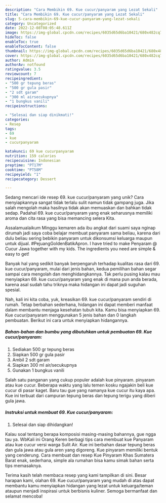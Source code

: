 ```yaml
---
description: "Cara Membikin 69. Kue cucur/panyaram yang Lezat Sekali"
title: "Cara Membikin 69. Kue cucur/panyaram yang Lezat Sekali"
slug: 5-cara-membikin-69-kue-cucur-panyaram-yang-lezat-sekali
category: Uncategorized
date: 2022-12-08T08:05:48.611Z
image: https://img-global.cpcdn.com/recipes/6035d65d6ba10421/680x482cq70/69-kue-cucurpanyaram-foto-resep-utama.jpg
hideToc: false
enableToc: true
enableTocContent: false
thumbnail: https://img-global.cpcdn.com/recipes/6035d65d6ba10421/680x482cq70/69-kue-cucurpanyaram-foto-resep-utama.jpg
cover: https://img-global.cpcdn.com/recipes/6035d65d6ba10421/680x482cq70/69-kue-cucurpanyaram-foto-resep-utama.jpg
author: Admin
authorAv: notfound
ratingvalue: 3.5
reviewcount: 7
recipeingredient:
- "500 gr tepung beras"
- "500 gr gula pasir"
- "2 sdt garam"
- "300 ml airsecukupnya"
- "1 bungkus vanili"
recipeinstructions:

- "Selesai dan siap dinikmati!"
categories:
- Resep
tags:
- 69
- kue
- cucurpanyaram

katakunci: 69 kue cucurpanyaram 
nutrition: 159 calories
recipecuisine: Indonesian
preptime: "PT17M"
cooktime: "PT58M"
recipeyield: "1"
recipecategory: Dessert

---
```





Sedang mencari ide resep 69. kue cucur/panyaram yang unik? Cara menyiapkannya sangat tidak terlalu sulit namun tidak gampang juga. Jika salah mengolah maka hasilnya tidak akan memuaskan dan bahkan tidak sedap. Padahal 69. kue cucur/panyaram yang enak seharusnya memiliki aroma dan cita rasa yang bisa memancing selera Kita.





Assalamualaikum Minggu kemaren ada ibu angkat dari suami saya nginap dirumah jadi saya coba belajar membuat panyaram sama beliau, karena dari dulu beliau sering bebikin panyaram untuk dikonsumsi keluarga maupun untuk dijual. #PejuangGoldenBatikApron. I have tried to make Penyaram @ Cucur Jawa together with my kids. The ingredients you need are simple &amp; easy to get!

Banyak hal yang sedikit banyak berpengaruh terhadap kualitas rasa dari 69. kue cucur/panyaram, mulai dari jenis bahan, kedua pemilihan bahan segar sampai cara mengolah dan menghidangkannya. Tak perlu pusing kalau mau menyiapkan 69. kue cucur/panyaram yang enak di mana pun anda berada, karena asal sudah tahu triknya maka hidangan ini dapat jadi suguhan spesial.






Nah, kali ini kita coba, yuk, kreasikan 69. kue cucur/panyaram sendiri di rumah. Tetap berbahan sederhana, hidangan ini dapat memberi manfaat dalam membantu menjaga kesehatan tubuh kita. Kamu bisa menyiapkan 69. Kue cucur/panyaram menggunakan 5 jenis bahan dan 0 langkah pembuatan. Berikut ini cara untuk menyiapkan hidangannya.

<!--inarticleads1-->

##### Bahan-bahan dan bumbu yang dibutuhkan untuk pembuatan 69. Kue cucur/panyaram:

1. Sediakan 500 gr tepung beras
1. Siapkan 500 gr gula pasir
1. Ambil 2 sdt garam
1. Siapkan 300 ml air/secukupnya
1. Gunakan 1 bungkus vanili


Salah satu panganan yang cukup populer adalah kue pinyaram. pinyaram atau kue cucur. Beberapa waktu yang lalu temen kosku ngajakin beli kue cucur di pasar kaget. Baru tau gue yang namanya kue cucur itu kaya apa. Kue ini terbuat dari campuran tepung beras dan tepung terigu yang diberi gula jawa. 

<!--inarticleads2-->

##### Instruksi untuk membuat 69. Kue cucur/panyaram:


1. Selesai dan siap dihidangkan!

Kalau soal tentang berapa komposisi masing-masing bahannya, gue ngga tau ya. WbKali ini Orang Keren berbagi tips cara membuat kue Panyaram atau kue cucur versi warga Sulit Air. Kue ini berbahan dasar tepung beras dan gula jawa atau gula aren yang digoreng. Kue pinyaram memiliki bentuk yang cenderung. Cara membuat dan resep Kue Pinyaram Khas Sumatera Barat enak, sederhana, simple ala rumahan bisa kamu simak bahan serta tips memasaknya. 

Terima kasih telah membaca resep yang kami tampilkan di sini. Besar harapan kami, olahan 69. Kue cucur/panyaram yang mudah di atas dapat membantu kamu menyiapkan hidangan yang lezat untuk keluarga/teman ataupun menjadi inspirasi untuk berbisnis kuliner. Semoga bermanfaat dan selamat mencoba!
